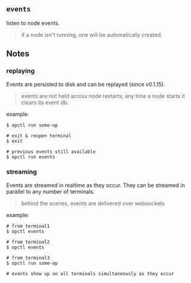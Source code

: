 ## `events`

listen to node events.

> if a node isn't running, one will be automatically created.

## Notes

### replaying

Events are persisted to disk and can be replayed (since v0.1.15).
> events are not held across node restarts; any time a node starts it
> clears its event db.

example:
```shell
$ opctl run some-op

# exit & reopen terminal
$ exit

# previous events still available
$ opctl run events
```

### streaming

Events are streamed in realtime as they occur. They can be
streamed in parallel to any number of terminals.
> behind the scenes, events are delivered over websockets

example:
```shell
# from terminal1
$ opctl events

# from terminal2
$ opctl events

# from terminal3
$ opctl run some-op

# events show up on all terminals simultaneously as they occur
```
